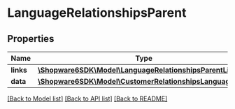 # LanguageRelationshipsParent

## Properties
Name | Type | Description | Notes
------------ | ------------- | ------------- | -------------
**links** | [**\Shopware6SDK\Model\LanguageRelationshipsParentLinks**](LanguageRelationshipsParentLinks.md) |  | [optional] 
**data** | [**\Shopware6SDK\Model\CustomerRelationshipsLanguageData**](CustomerRelationshipsLanguageData.md) |  | [optional] 

[[Back to Model list]](../../README.md#documentation-for-models) [[Back to API list]](../../README.md#documentation-for-api-endpoints) [[Back to README]](../../README.md)


